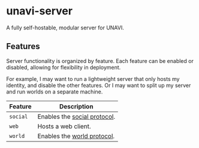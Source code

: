 # unavi-server

A fully self-hostable, modular server for UNAVI.

## Features

Server functionality is organized by feature.
Each feature can be enabled or disabled, allowing for flexibility in deployment.

For example, I may want to run a lightweight server that only hosts my identity, and disable the other features.
Or I may want to split up my server and run worlds on a separate machine.

| Feature   | Description |
| --------- | ----------- |
| `social`  | Enables the [social protocol](https://github.com/unavi-xyz/wired-protocol/tree/main/social). |
| `web`     | Hosts a web client. |
| `world`   | Enables the [world protocol](https://github.com/unavi-xyz/wired-protocol/tree/main/world). |
